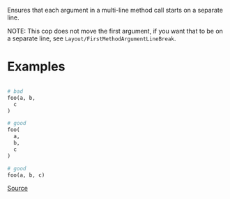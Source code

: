 
Ensures that each argument in a multi-line method call
starts on a separate line.

NOTE: This cop does not move the first argument, if you want that to
be on a separate line, see `Layout/FirstMethodArgumentLineBreak`.

# Examples

```ruby

# bad
foo(a, b,
  c
)

# good
foo(
  a,
  b,
  c
)

# good
foo(a, b, c)
```

[Source](http://www.rubydoc.info/gems/rubocop/RuboCop/Cop/Layout/MultilineMethodArgumentLineBreaks)